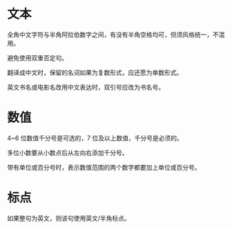 # 文本

全角中文字符与半角阿拉伯数字之间，有没有半角空格均可，但须风格统一，不混用。

避免使用双重否定句。

翻译成中文时，保留的名词如果为复数形式，应还愿为单数形式。

英文书名或电影名改用中文表达时，双引号应改为书名号。

# 数值

4~6 位数值千分号是可选的，7 位及以上数值，千分号是必须的。

多位小数要从小数点后从左向右添加千分号。

带有单位或百分号时，表示数值范围的两个数字都要加上单位或百分号。

# 标点

如果整句为英文，则该句使用英文/半角标点。